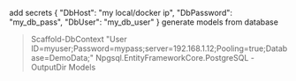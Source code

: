 add secrets
{
  "DbHost": "my local/docker ip",
  "DbPassword": "my_db_pass",
  "DbUser": "my_db_user"
}
generate models from database
>Scaffold-DbContext "User ID=myuser;Password=mypass;server=192.168.1.12;Pooling=true;Database=DemoData;" Npgsql.EntityFrameworkCore.PostgreSQL -OutputDir Models
